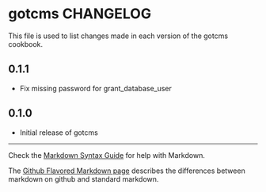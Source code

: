 gotcms CHANGELOG
================

This file is used to list changes made in each version of the gotcms cookbook.

0.1.1
-----
- Fix missing password for grant_database_user


0.1.0
-----
- Initial release of gotcms

- - -
Check the [Markdown Syntax Guide](http://daringfireball.net/projects/markdown/syntax) for help with Markdown.

The [Github Flavored Markdown page](http://github.github.com/github-flavored-markdown/) describes the differences between markdown on github and standard markdown.
